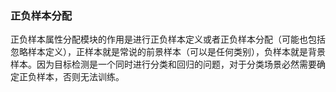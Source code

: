 ### 正负样本分配
正负样本属性分配模块的作用是进行正负样本定义或者正负样本分配（可能也包括忽略样本定义），正样本就是常说的前景样本（可以是任何类别），负样本就是背景样本。因为目标检测是一个同时进行分类和回归的问题，对于分类场景必然需要确定正负样本，否则无法训练。